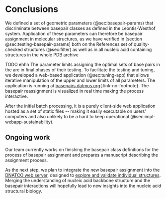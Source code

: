 # Conclusions

We defined a set of geometric parameters (@sec:basepair-params) that discriminate between basepair classes as defined in the Leontis-Westhof system.
Application of these parameters can therefore be basepair assignment in molecular structures, as we have verified in [section @sec:testing-basepair-params] both on the References set of quality-checked structures (@sec:filter) as well as in all nucleic acid containing structures in the whole PDB archive

TODO ehhh The parameter limits assigning the optimal sets of base pairs in the  are in final phases of their testing.
To facilitate the testing and tuning, we developed a web-based application (@sec:tuning-app) that allows iterative manipulation of the upper and lower limits of all parameters.
The application is running at [basepairs.datmos.org](https://basepairs.datmos.org){.link-no-footnote}.
The basepair reassignment is visualized in real time making the process interactive.

After the initial batch processing, it is a purely client-side web application hosted as a set of static files --
making it easily executable on users' computers and also unlikely to be a hard to keep operational (@sec:impl-webapp-sustainability).

## Ongoing work

Our team currently works on finishing the basepair class definitions for the process of basepair assignment and prepares a manuscript describing the assignment process.

As the next step, we plan to integrate the new basepair assignment
into the [DNATCO web server](https://dnatco.datmos.org),
designed to [explore and validate individual structures](https://doi.org/10.1107/S2059798318000050).
Merging the understanding of nucleic acid backbone structure and the basepair interactions will hopefully lead to new insights into the nucleic acid structural biology.
